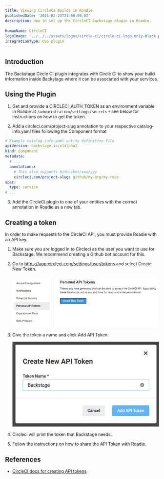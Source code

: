 ```yaml
---
title: Viewing CircleCI Builds in Roadie
publishedDate: '2021-02-23T21:00:00.0Z'
description: How to set up the CircleCI Backstage plugin in Roadie.

humanName: CircleCI
logoImage: '../../../assets/logos/circle-ci/circle-ci-logo-only-black.png'
integrationType: OSS plugin
---
```


## Introduction

The Backstage Circle CI plugin integrates with Circle CI to show your build information inside Backstage where it can be associated with your services.

## Using the Plugin

1. Get and provide a CIRCLECI_AUTH_TOKEN as an environment variable in Roadie at `/administration/settings/secrets` - see below for instructions on how to get the token. 

2. Add a circleci.com/project-slug annotation to your respective catalog-info.yaml files following the Component format

```yaml
# Example catalog-info.yaml entity definition file
apiVersion: backstage.io/v1alpha1
kind: Component
metadata:
  # ...
  annotations:
    # This also supports bitbucket/xxx/yyy
    circleci.com/project-slug: github/my-org/my-repo
spec:
  type: service
# ...
```

3. Add the CircleCi plugin to one of your entities with the correct annotation in Roadie as a new tab. 


## Creating a token

In order to make requests to the CircleCI API, you must provide Roadie with an API key.

1. Make sure you are logged in to Circleci as the user you want to use for Backstage. We recommend creating a Github bot account for this.

2. Go to https://app.circleci.com/settings/user/tokens and select Create New Token.

   ![Personal API Tokens screen in CircleCI with no tokens selected](./personal-api-tokens.png)

3. Give the token a name and click Add API Token.

   ![The Create API Token modal in CircleCI with an input with the name Backstage inside it](./create-api-token.png)

4. Circleci will print the token that Backstage needs.

5. Follow the instructions on how to share the API Token with Roadie.


## References

- [CircleCI docs for creating API tokens](https://circleci.com/docs/api/#add-an-api-token)
